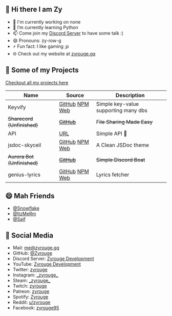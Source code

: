 ## 👋 Hi there I am Zy

- 🔭 I'm currently working on none
- 🌱 I’m currently learning Python
- 📫 Come join my [Discord Server](https://zyrouge.gq/discord) to have some talk :)
- 😄 Pronouns: zy-row-g
- ⚡ Fun fact: I like gaming ;p
- 🌐 Check out my website at [zyrouge.gq](https://zyrouge.gq/)

## 🚧 Some of my Projects

[Checkout all my projects here](https://zyrouge.gq/projects)

Name | Source | Description
--- | --- | ---
Keyvify | [GitHub](https://github.com/zyrouge/Keyvify) [NPM](https://npmjs.com/keyvify) [Web](https://keyvify.js.org) | Simple key-value supporting many dbs
~~Sharecord (Unfinished)~~ | ~~[GitHub](https://github.com/zyrouge/sharecord)~~ | ~~File Sharing Made Easy~~
API | [URL](https://dev.zyrouge.gq/api) | Simple API :thinking:
jsdoc-skyceil | [GitHub](https://github.com/zyrouge/jsdoc-skyceil) [NPM](https://npmjs.com/jsdoc-skyceil) [Web](https://jsdoc-skyceil.zyrouge.gq) | A Clean JSDoc theme
~~Aurora Bot (Unfinished)~~ | ~~[GitHub](https://github.com/zyrouge/aurora-bot)~~ | ~~Simple Discord Boat~~
genius-lyrics | [GitHub](https://github.com/zyrouge/genius-lyrics) [NPM](https://npmjs.com/genius-lyrics) [Web](https://genius-lyrics.zyrouge.gq) | Lyrics fetcher

## 😄 Mah Friends

- [@Snowflake](https://github.com/Snowflake107)
- [@ItzMeRm](https://github.com/ItzMeRM)
- [@Saif](https://github.com/thanos783)

## 📙 Social Media

- Mail: me@zyrouge.gq
- GitHub: [@Zyrouge](https://github.com/zyrouge)
- Discord Server: [Zyrouge Development](https://zyrouge.gq/discord)
- YouTube: [Zyrouge Development](https://zyrouge.gq/youtube)
- Twitter: [zyrouge](https://twitter.com/_zyrouge_)
- Instagram: [\_zyrouge\_](https://instagram.com/_zyrouge_)
- Steam: [\_zyrouge\_](https://steamcommunity.com/id/_zyrouge_)
- Twitch: [zyrouge](https://www.twitch.tv/zyrouge)
- Patreon: [zyrouge](https://zyrouge.gq/patreon)
- Spotify: [Zyrouge](https://open.spotify.com/playlist/3RSl8EyfAO6kdpODN0jDfl?si=XgKkDqf0Rt6m9y2yERzEFA)
- Reddit: [u/zyrouge](https://www.reddit.com/user/zyrouge)
- Facebook: [zyrouge95](https://www.facebook.com/zyrouge95)

